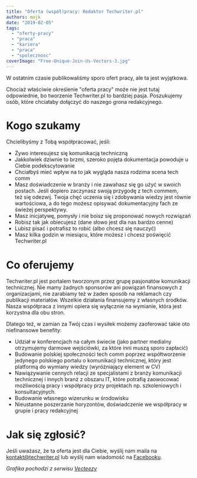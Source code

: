 ```yaml
---
title: "Oferta (współ)pracy: Redaktor Techwriter.pl"
authors: mojk
date: "2019-02-05"
tags:
  - "oferty-pracy"
  - "praca"
  - "kariera"
  - "praca"
  - "spolecznosc"
coverImage: "Free-Unique-Join-Us-Vectors-3.jpg"
---
```


W ostatnim czasie publikowaliśmy sporo ofert pracy, ale ta jest wyjątkowa.

<!--truncate-->

Chociaż właściwie określenie "oferta pracy" może nie jest tutaj odpowiednie, bo
tworzenie Techwriter.pl to bardziej pasja. Poszukujemy osób, które chciałaby
dołączyć do naszego grona redakcyjnego.

# Kogo szukamy

Chcielibyśmy z Tobą współpracować, jeśli:

- Żywo interesujesz się komunikacją techniczną
- Jakkolwiek dziwnie to brzmi, szeroko pojęta dokumentacja powoduje u Ciebie
  podekscytowanie
- Chciałbyś mieć wpływ na to jak wygląda nasza rodzima scena tech comm
- Masz doświadczenie w branży i nie zawahasz się go użyć w swoich postach. Jeśli
  dopiero zaczynasz swoją przygodę z tech commem, też się odezwij. Twoja chęć
  uczenia się i zdobywania wiedzy jest równie wartościowa, a do tego możesz
  opisywać dokumentacyjny fach ze świeżej perspektywy.
- Masz inicjatywę, pomysły i nie boisz się proponować nowych rozwiązań
- Robisz tak jak obiecujesz (dane słowo jest dla nas bardzo cenne)
- Lubisz pisać i potrafisz to robić (albo chcesz się nauczyć)
- Masz kilka godzin w miesiącu, które możesz i chcesz poświęcić Techwriter.pl

# Co oferujemy

Techwriter.pl jest portalem tworzonym przez grupę pasjonatów komunikacji
technicznej. Nie mamy żadnych sponsorów ani powiązań finansowych z
organizacjami, nie zarabiamy też w żaden sposób na reklamach czy publikacji
materiałów. Wszelkie działania finansujemy z własnych środków. Nasza współpraca
z innymi opiera się wyłącznie na wymianie, która jest korzystna dla obu stron.

Dlatego też, w zamian za Twój czas i wysiłek możemy zaoferować takie oto
niefinansowe benefity:

- Udział w konferencjach na całym świecie (jako partner medialny otrzymujemy
  darmowe wejściówki, za które inni muszą sporo zapłacić)
- Budowanie polskiej społeczności tech comm poprzez współtworzenie jedynego
  polskiego portalu o komunikacji technicznej, który jest platformą do wymiany
  wiedzy (wyróżniający element w CV)
- Nawiązywanie cennych relacji ze specjalistami z branży komunikacji technicznej
  i innych branż z obszaru IT, które potrafią zaowocować możliwością pracy i
  współpracy przy projektach np. szkoleniowych i konsultacyjnych.
- Budowanie własnego wizerunku w środowisku
- Nieustanne poszerzanie horyzontów, doświadczenie we współpracy w grupie i
  pracy redakcyjnej

# Jak się zgłosić?

Jeśli uważasz, że ta oferta jest dla Ciebie, wyślij nam maila na
[kontakt@techwriter.pl](mailto:kontakt@techwriter.pl) lub wyślij nam wiadomość
na [Facebooku](https://www.facebook.com/techwriterpl/).

_Grafika pochodzi z serwisu [Vecteezy](https://vecteezy.com)_
